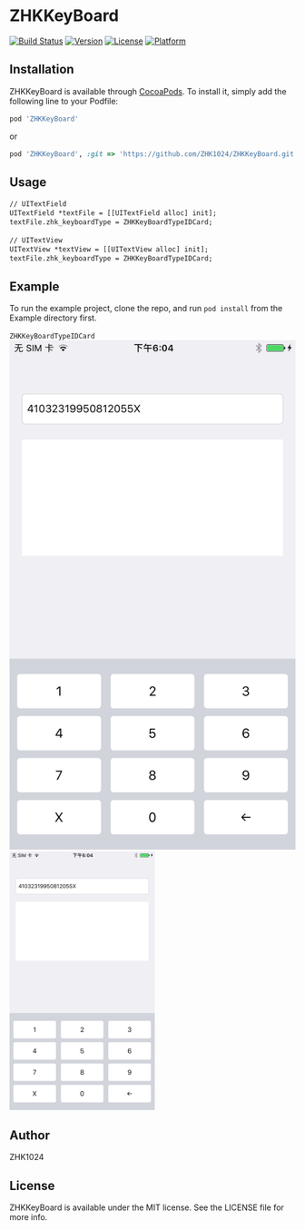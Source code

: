 # ZHKKeyBoard

[![Build Status](https://travis-ci.org/ZHK1024/ZHKKeyBoard.svg?branch=master)](https://travis-ci.org/ZHK1024/ZHKKeyBoard)
[![Version](https://img.shields.io/cocoapods/v/ZHKKeyBoard.svg?style=flat)](https://cocoapods.org/pods/ZHKKeyBoard)
[![License](https://img.shields.io/cocoapods/l/ZHKKeyBoard.svg?style=flat)](https://cocoapods.org/pods/ZHKKeyBoard)
[![Platform](https://img.shields.io/cocoapods/p/ZHKKeyBoard.svg?style=flat)](https://cocoapods.org/pods/ZHKKeyBoard)


## Installation

ZHKKeyBoard is available through [CocoaPods](https://cocoapods.org). To install
it, simply add the following line to your Podfile:

```ruby
pod 'ZHKKeyBoard'
```
or
```ruby
pod 'ZHKKeyBoard', :git => 'https://github.com/ZHK1024/ZHKKeyBoard.git'
```

## Usage

```objc
// UITextField
UITextField *textFile = [[UITextField alloc] init];
textFile.zhk_keyboardType = ZHKKeyBoardTypeIDCard;

// UITextView
UITextView *textView = [[UITextView alloc] init];
textFile.zhk_keyboardType = ZHKKeyBoardTypeIDCard;
```
## Example

To run the example project, clone the repo, and run `pod install` from the Example directory first.

`ZHKKeyBoardTypeIDCard`
![ZHKKeyBoardTypeIDCard](https://github.com/ZHK1024/ZHKKeyBoard/blob/master/Images/IMG_0092.PNG?raw=true)
<img src="https://github.com/ZHK1024/ZHKKeyBoard/blob/master/Images/IMG_0092.PNG?raw=true" width=256 />


## Author

ZHK1024

## License

ZHKKeyBoard is available under the MIT license. See the LICENSE file for more info.
